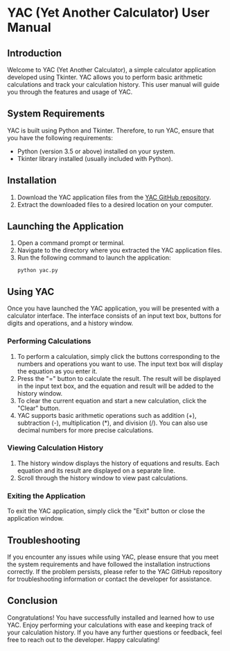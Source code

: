 # YAC (Yet Another Calculator) User Manual

## Introduction
Welcome to YAC (Yet Another Calculator), a simple calculator application developed using Tkinter. YAC allows you to perform basic arithmetic calculations and track your calculation history. This user manual will guide you through the features and usage of YAC.

## System Requirements
YAC is built using Python and Tkinter. Therefore, to run YAC, ensure that you have the following requirements:
- Python (version 3.5 or above) installed on your system.
- Tkinter library installed (usually included with Python).

## Installation
1. Download the YAC application files from the [YAC GitHub repository](https://github.com/tempest918/YAC).
2. Extract the downloaded files to a desired location on your computer.

## Launching the Application
1. Open a command prompt or terminal.
2. Navigate to the directory where you extracted the YAC application files.
3. Run the following command to launch the application:
   ```
   python yac.py
   ```

## Using YAC
Once you have launched the YAC application, you will be presented with a calculator interface. The interface consists of an input text box, buttons for digits and operations, and a history window.

### Performing Calculations
1. To perform a calculation, simply click the buttons corresponding to the numbers and operations you want to use. The input text box will display the equation as you enter it.
2. Press the "=" button to calculate the result. The result will be displayed in the input text box, and the equation and result will be added to the history window.
3. To clear the current equation and start a new calculation, click the "Clear" button.
4. YAC supports basic arithmetic operations such as addition (+), subtraction (-), multiplication (*), and division (/). You can also use decimal numbers for more precise calculations.

### Viewing Calculation History
1. The history window displays the history of equations and results. Each equation and its result are displayed on a separate line.
2. Scroll through the history window to view past calculations.

### Exiting the Application
To exit the YAC application, simply click the "Exit" button or close the application window.

## Troubleshooting
If you encounter any issues while using YAC, please ensure that you meet the system requirements and have followed the installation instructions correctly. If the problem persists, please refer to the YAC GitHub repository for troubleshooting information or contact the developer for assistance.

## Conclusion
Congratulations! You have successfully installed and learned how to use YAC. Enjoy performing your calculations with ease and keeping track of your calculation history. If you have any further questions or feedback, feel free to reach out to the developer. Happy calculating!
